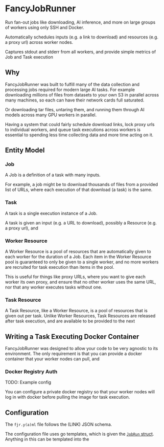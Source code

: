 # FancyJobRunner

Run fan-out jobs like downloading, AI inference, and more on large groups of workers using only SSH and Docker.

Automatically schedules inputs (e.g. a link to download) and resources (e.g. a proxy url) across worker nodes.

Captures stdout and stderr from all workers, and provide simple metrics of Job and Task execution

## Why

FancyJobRunner was built to fulfill many of the data collection and processing jobs required for modern large AI tasks. For example downloading millions of files from datasets to your own S3 in parallel across many machines, so each can have their network cards full saturated.

Or downloading tar files, untaring them, and running them through AI models across many GPU workers in parallel.

Having a system that could fairly schedule download links, lock proxy urls to individual workers, and queue task executions across workers is essential to spending less time collecting data and more time acting on it.

## Entity Model

### Job

A Job is a definition of a task with many inputs.

For example, a job might be to download thousands of files from a provided list of URLs, where each execution of that download (a task) is the same.

### Task

A task is a single execution instance of a Job.

A task is given an input (e.g. a URL to download), possibly a Resource (e.g. a proxy url), and 

### Worker Resource

A Worker Resource is a pool of resources that are automatically given to each worker for the duration of a Job. Each item in the Worker Resource pool is guaranteed to only be given to a single worker, and no more workers are recruited for task execution than items in the pool.

This is useful for things like proxy URLs, where you want to give each worker its own proxy, and ensure that no other worker uses the same URL, nor that any worker executes tasks without one.

### Task Resource

A Task Resource, like a Worker Resource, is a pool of resources that is given out per task. Unlike Worker Resources, Task Resources are released after task execution, and are available to be provided to the next

## Writing a Task Executing Docker Container

FancyJobRunner was designed to allow your code to be very agnostic to its environment. The only requirement is that you can provide a docker container that your worker nodes can pull, and 

### Docker Registry Auth

TODO: Example config

You can configure a private docker registry so that your worker nodes will log in with docker before pulling the image for task execution.

## Configuration

The `fjr.y(a)ml` file follows the (LINK) JSON schema.

The configuration file uses go templates, which is given the [`JobRun` struct](). Anything in this can be templated into the 